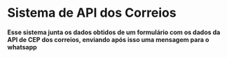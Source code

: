 # Sistema de API dos Correios

**Esse sistema junta os dados obtidos de um formulário com os dados da API de CEP dos correios, enviando após isso uma mensagem para o whatsapp**